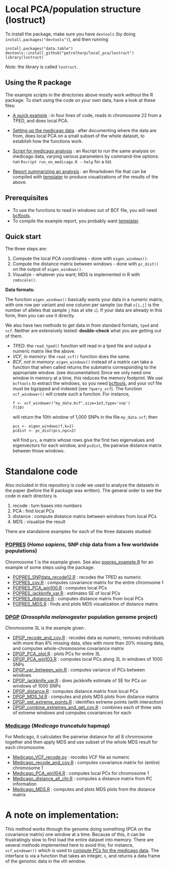 Local PCA/population structure (lostruct)
=========================================

To install the package, make sure you have `devtools` (by doing `install.packages("devtools")`),
and then running 
```
install.packages("data.table")
devtools::install_github("petrelharp/local_pca/lostruct")
library(lostruct)
```
*Note:* the library is called `lostruct`.

## Using the R package

The example scripts in the directories above mostly work *without* the R package.
To start using the code on your own data, have a look at these files:

* [A quick example](popres/popres_example.R) : in four lines of code, reads in chromosome 22 from a TPED, and does local PCA.

* [Setting up the medicago data](medicago/medicago_data_setup.html) : after documenting where the data are from,
    does local PCA on a small subset of the whole dataset, to establish how the functions work.

* [Script for medicago analysis](medicago/run_on_medicago.R) : an Rscript to run the same analysis on medicago data,
    varying various parameters by command-line options: run `Rscript run_on_medicago.R --help` for a list.

* [Report summarizing an analysis](medicago/summarize_run.Rmd) : an Rmarkdown file that can be compiled with [templater](https://github.com/petrelharp/templater) to produce visualizations of the results of the above.

## Prerequisites

- To use the functions to read in windows out of BCF file,
    you will need [bcftools](http://www.htslib.org/doc/bcftools.html).
- To compile the example report, you probably want 
    [templater](https://github.com/petrelharp/templater).

## Quick start

The three steps are:

1. Compute the local PCA coordinates - done with `eigen_windows()`.
2. Compute the distance matrix between windows - done with `pc_dist()` on the output of `eigen_windows()`.
3. Visualize - whatever you want; MDS is implemented in R with `cmdscale()`.

**Data formats:**

The function `eigen_windows()` basically wants
your data in a numeric matrix,
with one row per variant and one column per sample
(so that `x[i,j]` is the number of alleles that sample `j` has at site `i`).
If your data are already in this form, then you can use it directly.

We also have two methods to get data in from standard formats,
`tped` and `vcf`.  Neither are extensively tested: 
**double-check** what you are getting out of them.

- *TPED*: the `read_tped()` function will read in a tped file and output a numeric matrix like the above.
- *VCF, in memory*: the `read_vcf()` function does the same. 
- *BCF, not in memory*: `eigen_windows()` instead of a matrix can take a function that when called returns the submatrix
    corresponding to the appropriate window. (see documentation)
    Since we only need one window in memory at a time, this reduces the memory footprint.
    We use `bcftools` to extract the windows, so you need [bcftools](https://samtools.github.io/bcftools/),
    and your vcf file must be bgzipped and indexed (see `?query_vcf`).
    The function `vcf_windower()` will create such a function.  For instance,
    ```
    f <- vcf_windower("my_data.bcf",size=1e3,type='snp')
    f(10)
    ```
    will return the 10th window of 1,000 SNPs in the file `my_data.vcf`; then
    ```
    pcs <- eigen_windows(f,k=2)
    pcdist <- pc_dist(pcs,npc=2)
    ```
    will find `pcs`, a matrix whose rows give the first two eigenvalues and eigenvectors for each window,
    and `pcdist`, the pairwise distance matrix between those windows.


# Standalone code

Also included in this repository is code we used to analyze the datasets in the paper (before the R package was written).
The general order to see the code in each directory is 

1. recode : turn bases into numbers
2. PCA : find local PCs
3. distance : compute distance matrix between windows from local PCs
4. MDS : visualize the result

There are standalone examples for each of the three datasets studied:

### [POPRES](popres/) (*Homo sapiens*, SNP chip data from a few worldwide populations)

Chromosome 1 is the example given.  See also [popres_example.R](popres/popres_example.R) for an example of some steps using the package.

- [POPRES_SNPdata_recode12.R](popres/POPRES_SNPdata_recode12.R) : recodes the TPED as numeric
- [POPRES_cov.R](popres/POPRES_cov.R) : computes covariance matrix for the entire chromsome 1
- [POPRES_PCA_win100.R](popres/POPRES_PCA_win100.R) : computes local PCs
- [POPRES_jackknife_var.R](popres/POPRES_jackknife_var.R) : estimates SE of local PCs
- [POPRES_distance.R](popres/POPRES_distance.R) : computes distance matrix from local PCs
- [POPRES_MDS.R](popres/POPRES_MDS.R) : finds and plots MDS visualization of distance matrix

### [DPGP](dpgp/) (*Drosophila melanogaster* population genome project)

Chromosome 3L is the example given .

- [DPGP_recode_and_cov.R](dpgp/DPGP_recode_and_cov.R) : recodes data as numeric, removes individuals with more than 8% missing data, sites with more than 20% missing data, and computes whole-chromosome covariance matrix
- [DPGP_PCA_plot.R](dpgp/DPGP_PCA_plot.R) : plots PCs for entire 3L
- [DPGP_PCA_win103.R](dpgp/DPGP_PCA_win103.R) : computes local PCs along 3L in windows of 1000 SNPs
- [DPGP_var_between_win.R](dpgp/DPGP_var_between_win.R) : computes variance of PCs between windows
- [DPGP_jackknife_var.R](dpgp/DPGP_jackknife_var.R) : does jackknife estimate of SE for PCs on windows of 1000 SNPs
- [DPGP_distance.R](dpgp/DPGP_distance.R) : computes distance matrix from local PCs
- [DPGP_MDS_1d.R](dpgp/DPGP_MDS_1d.R) : computes and plots MDS plots from distance matrix
- [DPGP_get_extreme_points.R](dpgp/DPGP_get_extreme_points.R) : identifies extreme points (with interaction)
- [DPGP_combine_extremes_and_get_cov.R](dpgp/DPGP_combine_extremes_and_get_cov.R) : combines each of three sets of extreme windows and computes covariances for each

### [Medicago](medicago/) (*Medicago truncatula* hapmap)

For Medicago, it calculates the pairwise distance for all 8 chromosome together and then apply MDS and use subset of the whole MDS result for each chromosome. 

- [Medicago_VCF_recode.py](medicago/Medicago_VCF_recode.py) : recodes VCF file as numeric
- [Medicago_recode_and_cov.R](medicago/Medicago_recode_and_cov.R) : computes covariance matrix for (entire) chromosome 1
- [Medicago_PCA_win104.R](medicago/Medicago_PCA_win104.R) : computes local PCs for chromosome 1
- [Medicago_distance_all_chr.R](medicago/Medicago_distance_all_chr.R) : computes a distance matrix from PC information
- [Medicago_MDS.R](medicago/Medicago_MDS.R) : computes and plots MDS plots from the distance matrix


# A note on implementation:

This method works through the genome doing something (PCA on the covariance matrix)
one window at a time.  Because of this, it can be frustratingly slow to first load
the entire dataset into memory.  There are several methods implemented here to avoid this;
for instance, `vcf_windower()` which is used to [compute PCs for the medicago data](medicago/run_on_medicago.R).
The interface is via a function that takes an integer, `n`,
and returns a data frame of the genomic data in the `n`th window.

